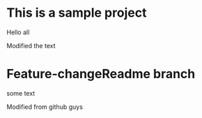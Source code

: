 # This is a sample project
Hello all

Modified the text

# Feature-changeReadme branch
some text

Modified from github guys

